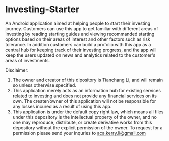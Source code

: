 # Investing-Starter
An Android application aimed at helping people to start their investing journey. Customers can use this app to get familiar with different areas of investing by reading starting guides and viewing recommanded starting options based on their areas of interest and other factors such as risk tolerance. In addition customers can build a profolio with this app as a central hub for keeping track of their investing progress, and the app will keep the users updated on news and analytics related to the customer's areas of investments. 

Disclaimer:
1. The owner and creator of this dipository is Tianchang Li, and will remain so unless otherwise specified.
1. This application merely acts as an information hub for existing services related to investing and does not provide any financial services on its own. The creater/owner of this application will not be responsible for any losses incured as a result of using this app. 
2. This application is under the default copy right law, which means all files under this depository is the intellectual property of the owner, and no one may reproduce, distribute, or create derivative works from this depository without the explicit permission of the owner. To request for a permission please send your inquries to aca.kerry.li@gmail.com


